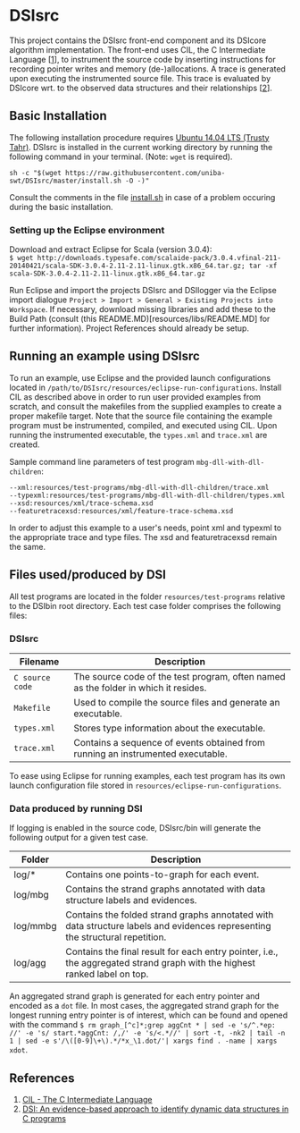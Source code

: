 # DSIsrc

This project contains the DSIsrc front-end component and its DSIcore algorithm implementation. The front-end uses CIL, the C Intermediate Language [[1]], to instrument the source code by inserting instructions for recording pointer writes and memory (de-)allocations. A trace is generated upon executing the instrumented source file. This trace is evaluated by DSIcore wrt. to the observed data structures and their relationships [[2]].


## Basic Installation

The following installation procedure requires [Ubuntu 14.04 LTS (Trusty Tahr)](http://releases.ubuntu.com/14.04/). DSIsrc is installed in the current working directory by running the following command in your terminal. (Note: `wget` is required).

`sh -c "$(wget https://raw.githubusercontent.com/uniba-swt/DSIsrc/master/install.sh -O -)"`

Consult the comments in the file [install.sh](install.sh) in case of a problem occuring during the basic installation.


### Setting up the Eclipse environment
Download and extract Eclipse for Scala (version 3.0.4):  
`$ wget http://downloads.typesafe.com/scalaide-pack/3.0.4.vfinal-211-20140421/scala-SDK-3.0.4-2.11-2.11-linux.gtk.x86_64.tar.gz; tar -xf scala-SDK-3.0.4-2.11-2.11-linux.gtk.x86_64.tar.gz`

Run Eclipse and import the projects DSIsrc and DSIlogger via the Eclipse import dialogue `Project > Import > General > Existing Projects into Workspace`. If necessary, download missing libraries and add these to the Build Path (consult (this README.MD)[resources/libs/README.MD] for further information). Project References should already be setup.


## Running an example using DSIsrc

[//]: # (provide a brief guide for running an example using the built executable)

To run an example, use Eclipse and the provided launch configurations located in `/path/to/DSIsrc/resources/eclipse-run-configurations`.
Install CIL as described above in order to run user provided examples from scratch, and consult the makefiles from the supplied examples to create a proper makefile target.
Note that the source file containing the example program must be instrumented, compiled, and executed using CIL.
Upon running the instrumented executable, the `types.xml` and `trace.xml` are created.

Sample command line parameters of test program `mbg-dll-with-dll-children`:
```
--xml:resources/test-programs/mbg-dll-with-dll-children/trace.xml  
--typexml:resources/test-programs/mbg-dll-with-dll-children/types.xml
--xsd:resources/xml/trace-schema.xsd  
--featuretracexsd:resources/xml/feature-trace-schema.xsd
```
In order to adjust this example to a user's needs, point xml and typexml to the appropriate trace and type files. The xsd and featuretracexsd remain the same.


## Files used/produced by DSI
All test programs are located in the folder `resources/test-programs` relative to the DSIbin root directory. Each test case folder comprises the following files:

### DSIsrc

| Filename | Description |
| ------------- |-------------|
| `C source code` | The source code of the test program, often named as the folder in which it resides.  |
| `Makefile` | Used to compile the source files and generate an executable. |
| `types.xml` | Stores type information about the executable. |
| `trace.xml` | Contains a sequence of events obtained from running an instrumented  executable. |

To ease using Eclipse for running examples, each test program has its own launch configuration file stored in `resources/eclipse-run-configurations`.


### Data produced by running DSI

If logging is enabled in the source code, DSIsrc/bin will generate the following output for a given test case.

| Folder | Description |
| ------------- |-------------|
| log/* | Contains one points-to-graph for each event.
| log/mbg | Contains the strand graphs annotated with data structure labels and evidences.|
| log/mmbg | Contains the folded strand graphs annotated with data structure labels and evidences representing the structural repetition.|
| log/agg | Contains the final result for each entry pointer, i.e., the aggregated strand graph with the highest ranked label on top.|

An aggregated strand graph is generated for each entry pointer and encoded as a `dot` file.
In most cases, the aggregated strand graph for the longest running entry pointer is of interest, which can be found and opened with the command `$ rm graph_[^c]*;grep aggCnt * | sed -e 's/^.*ep: //' -e 's/ start.*aggCnt: /,/' -e 's/<.*//' | sort -t, -nk2 | tail -n 1 | sed -e s'/\([0-9]\+\).*/*x_\1.dot/'| xargs find . -name | xargs xdot`.


## References
1. [CIL - The C Intermediate Language][1]
2. [DSI: An evidence-based approach to identify dynamic data structures in C programs][2]


[1]:https://sourceforge.net/projects/cil/
[2]:https://doi.org/10.1145/2931037.2931071
